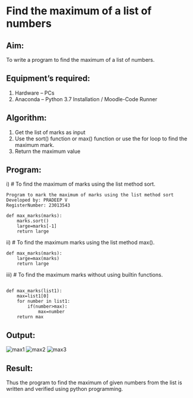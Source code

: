 # Find the maximum of a list of numbers
## Aim:
To write a program to find the maximum of a list of numbers.
## Equipment’s required:
1.	Hardware – PCs
2.	Anaconda – Python 3.7 Installation / Moodle-Code Runner
## Algorithm:
1.	Get the list of marks as input
2.	Use the sort() function or max() function or use the for loop to find the maximum mark.
3.	Return the maximum value
## Program:

i)	# To find the maximum of marks using the list method sort.
```
Program to mark the maximum of marks using the list method sort
Developed by: PRADEEP V 
RegisterNumber: 23013543
```
```
def max_marks(marks):
    marks.sort()
    large=marks[-1]
    return large

```

ii)	# To find the maximum marks using the list method max().
```
def max_marks(marks):
    large=max(marks)
    return large
```

iii) # To find the maximum marks without using builtin functions.
```

def max_marks(list1):
    max=list1[0]
    for number in list1:
        if(number>max):
            max=number
    return max
```


## Output:

![max1](https://github.com/velupradeep/FindMaximum/assets/150329341/7c2fa357-094d-4f0e-84ca-093672bf0b10)
![max2](https://github.com/velupradeep/FindMaximum/assets/150329341/17501117-79e0-4b19-bef0-47af9b942aa9)
![max3](https://github.com/velupradeep/FindMaximum/assets/150329341/9a8f3610-d4c7-4d17-aa1c-ac3067d960e2)


## Result:
Thus the program to find the maximum of given numbers from the list is written and verified using python programming.
